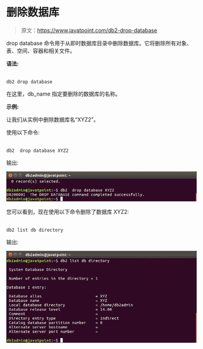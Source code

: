# 删除数据库

> 原文：<https://www.javatpoint.com/db2-drop-database>

drop database 命令用于从即时数据库目录中删除数据库。它将删除所有对象、表、空间、容器和相关文件。

**语法:**

```

db2 drop database  
```

在这里，db_name 指定要删除的数据库的名称。

**示例:**

让我们从实例中删除数据库名“XYZ2”。

使用以下命令:

```

db2  drop database XYZ2

```

输出:

![drop Database](img/a442e715f1434ac733ffe08f72f000d6.png)

您可以看到，现在使用以下命令删除了数据库 XYZ2:

```

db2 list db directory

```

输出:

![drop Database 2](img/97528179c76499c7e1d41936275b9451.png)